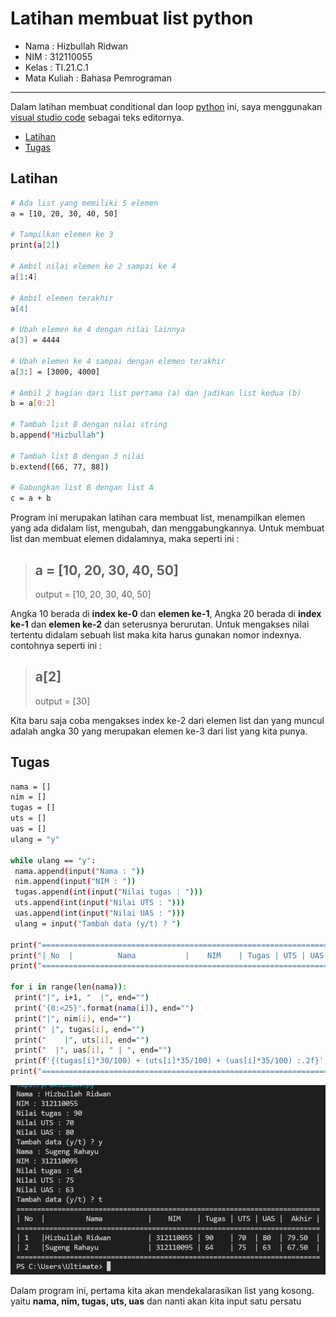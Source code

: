 # Latihan membuat list python  

* Nama          : Hizbullah Ridwan
* NIM           : 312110055
* Kelas         : TI.21.C.1
* Mata Kuliah   : Bahasa Pemrograman
----------------------------------
Dalam latihan membuat conditional dan loop [python](https://www.python.org/) ini, saya menggunakan [visual studio code](https://code.visualstudio.com/) sebagai teks editornya.     
    

* [Latihan](https://github.com/Ridwanwildan/List-Python#latihan)         
* [Tugas](https://github.com/Ridwanwildan/List-Python#tugas)      
  

## Latihan      

```bash
# Ada list yang memiliki 5 elemen
a = [10, 20, 30, 40, 50]

# Tampilkan elemen ke 3
print(a[2])

# Ambil nilai elemen ke 2 sampai ke 4
a[1:4]

# Ambil elemen terakhir
a[4]

# Ubah elemen ke 4 dengan nilai lainnya
a[3] = 4444

# Ubah elemen ke 4 sampai dengan elemen terakhir
a[3:] = [3000, 4000]

# Ambil 2 bagian dari list pertama (a) dan jadikan list kedua (b)
b = a[0:2]

# Tambah list B dengan nilai string
b.append("Hizbullah")

# Tambah list B dengan 3 nilai
b.extend([66, 77, 88])

# Gabungkan list B dengan list A
c = a + b

```    

Program ini merupakan latihan cara membuat list, menampilkan elemen yang ada didalam list, mengubah, dan menggabungkannya. Untuk membuat list dan membuat elemen didalamnya, maka seperti ini :       

> a = [10, 20, 30, 40, 50]      
> ------------------------         
> output = [10, 20, 30, 40, 50]       

Angka 10 berada di **index ke-0** dan **elemen ke-1**, Angka 20 berada di **index ke-1** dan **elemen ke-2** dan seterusnya berurutan. Untuk mengakses nilai tertentu didalam sebuah list maka kita harus gunakan nomor indexnya. contohnya seperti ini :         

> a[2]      
> --------------                
> output = [30]       

Kita baru saja coba mengakses index ke-2 dari elemen list dan yang muncul adalah angka 30 yang merupakan elemen ke-3 dari list yang kita punya.     

## Tugas     

```bash
nama = []
nim = []
tugas = []
uts = []
uas = []
ulang = "y"

while ulang == "y":
 nama.append(input("Nama : "))
 nim.append(input("NIM : "))
 tugas.append(int(input("Nilai tugas : ")))
 uts.append(int(input("Nilai UTS : ")))
 uas.append(int(input("Nilai UAS : ")))
 ulang = input("Tambah data (y/t) ? ")

print("==========================================================================")
print("| No  |          Nama           |    NIM    | Tugas | UTS | UAS |  Akhir |")
print("==========================================================================")

for i in range(len(nama)):
 print("|", i+1, "  |", end="")
 print('{0:<25}'.format(nama[i]), end="")
 print("|", nim[i], end="")
 print(" |", tugas[i], end="")
 print("    |", uts[i], end="")
 print("  |", uas[i], " | ", end="")
 print(f'{(tugas[i]*30/100) + (uts[i]*35/100) + (uas[i]*35/100) :.2f}', " |")
print("==========================================================================")

```           
![Gambar 1](screenshot/img1.PNG)      

Dalam program ini, pertama kita akan mendekalarasikan list yang kosong. yaitu **nama, nim, tugas, uts, uas** dan nanti akan kita input satu persatu       

